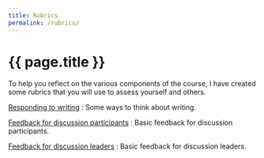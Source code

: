 ```yaml
---
title: Rubrics 
permalink: /rubrics/
---
```

# {{ page.title }}

To help you reflect on the various components of the course, I have created
some rubrics that you will use to assess yourself and others.

[Responding to writing](writing)
  : Some ways to think about writing.

[Feedback for discussion participants](discussion-participant)
  : Basic feedback for discussion participants.

[Feedback for discussion leaders](discussion-leader)
  : Basic feedback for discussion leaders.

